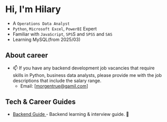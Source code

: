 # Hi, I'm Hilary

- A `Operations Data Analyst`
- `Python`, `Microsoft Excel`, `PowerBI` Expert
- Familiar with `JavaScript`, `SPS`S and `SPSS` and `SAS`
- Learning MySQL(from 2025/03)



## About career

- 📫 If you have any backend development job vacancies that require skills in Python, business data analysts, please provide me with the job descriptions that include the salary range.
  - Email: [morgentrue@gamil.com]

## Tech & Career Guides

- [Backend Guide ](項目連結)- Backend learning & interview guide. 🚀
